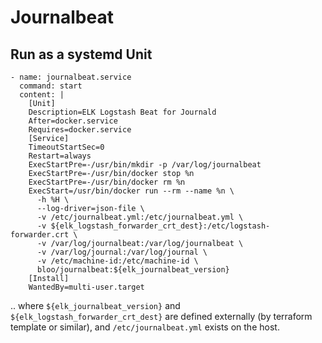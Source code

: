 # Journalbeat

## Run as a systemd Unit

```
- name: journalbeat.service
  command: start
  content: |
    [Unit]
    Description=ELK Logstash Beat for Journald
    After=docker.service
    Requires=docker.service
    [Service]
    TimeoutStartSec=0
    Restart=always
    ExecStartPre=-/usr/bin/mkdir -p /var/log/journalbeat
    ExecStartPre=-/usr/bin/docker stop %n
    ExecStartPre=-/usr/bin/docker rm %n
    ExecStart=/usr/bin/docker run --rm --name %n \
      -h %H \
      --log-driver=json-file \
      -v /etc/journalbeat.yml:/etc/journalbeat.yml \
      -v ${elk_logstash_forwarder_crt_dest}:/etc/logstash-forwarder.crt \
      -v /var/log/journalbeat:/var/log/journalbeat \
      -v /var/log/journal:/var/log/journal \
      -v /etc/machine-id:/etc/machine-id \
      bloo/journalbeat:${elk_journalbeat_version}
    [Install]
    WantedBy=multi-user.target
```

.. where `${elk_journalbeat_version}` and `${elk_logstash_forwarder_crt_dest}`
are defined externally (by terraform template or similar), and
`/etc/journalbeat.yml` exists on the host.
